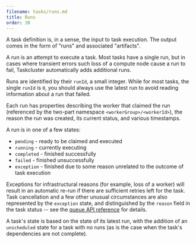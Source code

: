 ```yaml
---
filename: tasks/runs.md
title: Runs
order: 30
---
```


A task definition is, in a sense, the input to task execution. The output comes
in the form of "runs" and associated "artifacts".

A run is an attempt to execute a task. Most tasks have a single run, but in
cases where transient errors such loss of a compute node cause a run to fail,
Taskcluster automatically adds additional runs.

Runs are identified by their `runId`, a small integer. While for most tasks,
the single `runId` is `0`, you should always use the latest run to avoid
reading information about a run that failed.

Each run has properties describing the worker that claimed the run (referenced
by the two-part namespace `<workerGroup>/<workerId>`), the reason the run was
created, its current status, and various timestamps.

A run is in one of a few states:

 * `pending` - ready to be claimed and executed
 * `running` - currently executing
 * `completed` - finished successfully
 * `failed` - finished unsuccessfully
 * `exception` - finished due to some reason unrelated to the outcome of task
   execution

Exceptions for infrastructural reasons (for example, loss of a worker) will
result in an automatic re-run if there are sufficient retries left for the
task. Task cancellation and a few other unusual circumstances are also
represented by the `exception` state, and distinguished by the `reason` field
in the task status -- see the [queue API
reference](/reference/platform/taskcluster-queue/references/api) for details.

A task's state is based on the state of its latest run, with the addition of an
`unscheduled` state for a task with no runs (as is the case when the task's
dependencies are not complete).